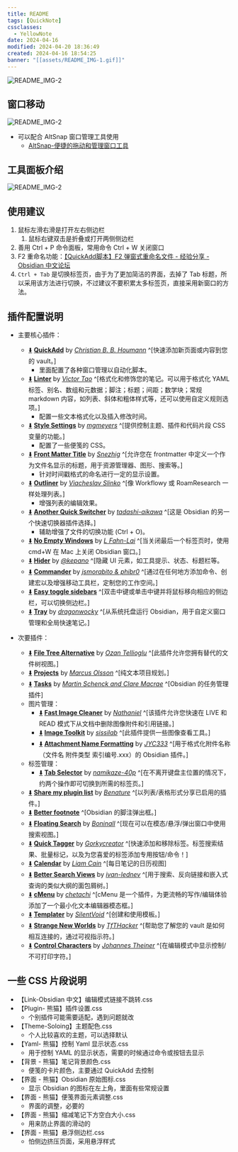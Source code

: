 ```yaml
---
title: README
tags: [QuickNote]
cssclasses:
  - YellowNote
date: 2024-04-16
modified: 2024-04-20 18:36:49
created: 2024-04-16 18:54:25
banner: "[[assets/README_IMG-1.gif]]"
---
```


![README_IMG-2](assets/README_IMG-1.gif)

## 窗口移动

![README_IMG-2](assets/README_IMG-2.png)

- 可以配合 AltSnap 窗口管理工具使用
	- [AltSnap-便捷的拖动和管理窗口工具]( https://pkmer.cn/show/20231014160307 )

## 工具面板介绍

![README_IMG-2](assets/README_IMG-4.png)

## 使用建议

1. 鼠标左滑右滑是打开左右侧边栏
	1. 鼠标右键双击是折叠或打开两侧侧边栏
2. 善用 Ctrl + P 命令面板，常用命令 Ctrl + W 关闭窗口
3. F2 重命名功能：[【QuickAdd脚本】F2 弹窗式重命名文件 - 经验分享 - Obsidian 中文论坛](https://forum-zh.obsidian.md/t/topic/31983/2)
4. `Ctrl + Tab` 是切换标签页，由于为了更加简洁的界面，去掉了 Tab 标题，所以采用该方法进行切换，不过建议不要积累太多标签页，直接采用新窗口的方法。

## 插件配置说明

- 主要核心插件：  
	- [⬇️](obsidian://SP-install?id=quickadd&enable=true) [**QuickAdd**](https://obsidian.md/plugins?id=quickadd) by [*Christian B. B. Houmann*](https://bagerbach.com) ^[快速添加新页面或内容到您的 vault。]  
		- 里面配置了各种窗口管理以自动化脚本。  
	- [⬇️](obsidian://SP-install?id=obsidian-linter&enable=true) [**Linter**](https://obsidian.md/plugins?id=obsidian-linter) by [*Victor Tao*](https://github.com/platers) ^[格式化和修饰您的笔记。可以用于格式化 YAML 标签、别名、数组和元数据；脚注；标题；间距；数学块；常规 markdown 内容，如列表、斜体和粗体样式等，还可以使用自定义规则选项。]  
		- 配置一些文本格式化以及插入修改时间。  
	- [⬇️](obsidian://SP-install?id=obsidian-style-settings&enable=true) [**Style Settings**](https://obsidian.md/plugins?id=obsidian-style-settings) by [*mgmeyers*](https://github.com/mgmeyers/obsidian-style-settings) ^[提供控制主题、插件和代码片段 CSS 变量的功能。]  
		- 配置了一些便笺的 CSS。  
	- [⬇️](obsidian://SP-install?id=obsidian-front-matter-title-plugin&enable=true) [**Front Matter Title**](https://obsidian.md/plugins?id=obsidian-front-matter-title-plugin) by [*Snezhig*](https://github.com/snezhig) ^[允许您在 frontmatter 中定义一个作为文件名显示的标题，用于资源管理器、图形、搜索等。]  
		- 针对时间戳格式的命名进行一定的显示设置。  
	- [⬇️](obsidian://SP-install?id=obsidian-outliner&enable=true) [**Outliner**](https://obsidian.md/plugins?id=obsidian-outliner) by [*Viacheslav Slinko*](https://github.com/vslinko) ^[像 Workflowy 或 RoamResearch 一样处理列表。]  
		- 增强列表的编辑效果。  
	- [⬇️](obsidian://SP-install?id=obsidian-another-quick-switcher&enable=true) [**Another Quick Switcher**](https://obsidian.md/plugins?id=obsidian-another-quick-switcher) by [*tadashi-aikawa*](https://github.com/tadashi-aikawa) ^[这是 Obsidian 的另一个快速切换器插件选择。]  
		- 辅助增强了文件的切换功能 (Ctrl + O)。  
	- [⬇️](obsidian://SP-install?id=no-empty-windows&enable=true) [**No Empty Windows**](https://obsidian.md/plugins?id=no-empty-windows) by [*L Fahn-Lai*](https://github.com/popscallion/) ^[当关闭最后一个标签页时，使用 cmd+W 在 Mac 上关闭 Obsidian 窗口。]  
	- [⬇️](obsidian://SP-install?id=obsidian-hider&enable=true) [**Hider**](https://obsidian.md/plugins?id=obsidian-hider) by [*@kepano*](https://www.twitter.com/kepano) ^[隐藏 UI 元素，如工具提示、状态、标题栏等。  
	- [⬇️](obsidian://SP-install?id=cmdr&enable=true) [**Commander**](https://obsidian.md/plugins?id=cmdr) by [*jsmorabito & phibr0*](https://github.com/phibr0) ^[通过在任何地方添加命令、创建宏以及增强移动工具栏，定制您的工作空间。]  
	- [⬇️](obsidian://SP-install?id=easy-toggle-sidebars&enable=true) [**Easy toggle sidebars**](https://obsidian.md/plugins?id=easy-toggle-sidebars) ^[双击中键或单击中键并将鼠标移向相应的侧边栏，可以切换侧边栏。]  
	- [⬇️](obsidian://SP-install?id=tray&enable=true) [**Tray**](https://obsidian.md/plugins?id=tray) by [*dragonwocky*](https://dragonwocky.me/) ^[从系统托盘运行 Obsidian，用于自定义窗口管理和全局快速笔记。]

- 次要插件：
	- [⬇️](obsidian://SP-install?id=file-tree-alternative&enable=true) [**File Tree Alternative**](https://obsidian.md/plugins?id=file-tree-alternative) by [*Ozan Tellioglu*](https://www.ozan.pl) ^[此插件允许您拥有替代的文件树视图。]
	- [⬇️](obsidian://SP-install?id=obsidian-projects&enable=true) [**Projects**](https://obsidian.md/plugins?id=obsidian-projects) by [*Marcus Olsson*](https://marcus.se.net) ^[纯文本项目规划。]
	- [⬇️](obsidian://SP-install?id=obsidian-tasks-plugin&enable=true) [**Tasks**](https://obsidian.md/plugins?id=obsidian-tasks-plugin) by [*Martin Schenck and Clare Macrae*](https://github.com/obsidian-tasks-group) ^[Obsidian 的任务管理插件]
	- 图片管理：
		- [⬇️](obsidian://SP-install?id=nl-fast-image-cleaner&enable=true) [**Fast Image Cleaner**](https://obsidian.md/plugins?id=nl-fast-image-cleaner) by [*Nathaniel*](https://github.com/martinniee/) ^[该插件允许您快速在 LIVE 和 READ 模式下从文档中删除图像附件和引用链接。]
		- [⬇️](obsidian://SP-install?id=obsidian-image-toolkit&enable=true) [**Image Toolkit**](https://obsidian.md/plugins?id=obsidian-image-toolkit) by [*sissilab*](https://github.com/sissilab) ^[此插件提供一些图像查看工具。]
		- [⬇️](obsidian://SP-install?id=obsidian-attachment-name-formatting&enable=true) [**Attachment Name Formatting**](https://obsidian.md/plugins?id=obsidian-attachment-name-formatting) by [*JYC333*](https://github.com/JYC333/obsidian-attachment-name-formatting) ^[用于格式化附件名称（文件名 附件类型 索引编号.xxx）的 Obsidian 插件。]
	- 标签管理：
		- [⬇️](obsidian://SP-install?id=tab-selector&enable=true) [**Tab Selector**](https://obsidian.md/plugins?id=tab-selector) by [*namikaze-40p*](https://github.com/namikaze-40p) ^[在不离开键盘主位置的情况下，约两个操作即可切换到所需的标签页。]
	- [⬇️](obsidian://SP-install?id=share-my-plugin-list&enable=true) [**Share my plugin list**](https://obsidian.md/plugins?id=share-my-plugin-list) by [*Benature*](https://github.com/Benature) ^[以列表/表格形式分享已启用的插件。]
	- [⬇️](obsidian://SP-install?id=better-fn&enable=true) [**Better footnote**](https://obsidian.md/plugins?id=better-fn) ^[Obsidian 的脚注弹出框。]
	- [⬇️](obsidian://SP-install?id=float-search&enable=true) [**Floating Search**](https://obsidian.md/plugins?id=float-search) by [*Boninall*](https://github.com/Quorafind) ^[现在可以在模态/悬浮/弹出窗口中使用搜索视图。]
	- [⬇️](obsidian://SP-install?id=quick-tagger&enable=true) [**Quick Tagger**](https://obsidian.md/plugins?id=quick-tagger) by [*Gorkycreator*](https://warneranimation.com/) ^[快速添加和移除标签。标签搜索结果、批量标记，以及为您喜爱的标签添加专用按钮/命令！]
	- [⬇️](obsidian://SP-install?id=calendar&enable=true) [**Calendar**](https://obsidian.md/plugins?id=calendar) by [*Liam Cain*](https://github.com/liamcain/) ^[每日笔记的日历视图]
	- [⬇️](obsidian://SP-install?id=better-search-views&enable=true) [**Better Search Views**](https://obsidian.md/plugins?id=better-search-views) by [*ivan-lednev*](https://github.com/ivan-lednev) ^[用于搜索、反向链接和嵌入式查询的类似大纲的面包屑树。]
	- [⬇️](obsidian://SP-install?id=cmenu-plugin&enable=true) [**cMenu**](https://obsidian.md/plugins?id=cmenu-plugin) by [*chetachi*](https://github.com/chetachiezikeuzor) ^[cMenu 是一个插件，为更流畅的写作/编辑体验添加了一个最小化文本编辑器模态框。]
	- [⬇️](obsidian://SP-install?id=templater-obsidian&enable=true) [**Templater**](https://obsidian.md/plugins?id=templater-obsidian) by [*SilentVoid*](https://github.com/SilentVoid13) ^[创建和使用模板。]
	- [⬇️](obsidian://SP-install?id=obsidian42-strange-new-worlds&enable=true) [**Strange New Worlds**](https://obsidian.md/plugins?id=obsidian42-strange-new-worlds) by [*TfTHacker*](https://twitter.com/TfTHacker) ^[帮助您了解您的 vault 是如何相互连接的，通过可视指示符。]
	- [⬇️](obsidian://SP-install?id=control-characters&enable=true) [**Control Characters**](https://obsidian.md/plugins?id=control-characters) by [*Johannes Theiner*](https://github.com/joethei) ^[在编辑模式中显示控制/不可打印字符。]

## 一些 CSS 片段说明

- 【Link-Obsidian 中文】编辑模式链接不跳转.css
- 【Plugin- 熊猫】插件设置.css
	- 个别插件可能需要适配，遇到问题就改
- 【Theme-Soloing】主题配色.css
	- 个人比较喜欢的主题，可以选择默认
- 【Yaml- 熊猫】控制 Yaml 显示状态.css
	- 用于控制 YAML 的显示状态，需要的时候通过命令或按钮去显示
- 【背景 - 熊猫】笔记背景颜色.css
	- 便笺的卡片颜色，主要通过 QuickAdd 去控制
- 【界面 - 熊猫】Obsidian 原始图标.css
	- 显示 Obsidian 的图标在左上角，里面有些常规设置
- 【界面 - 熊猫】便笺界面元素调整.css
	- 界面的调整，必要的
- 【界面 - 熊猫】缩减笔记下方空白大小.css
	- 用来防止界面的滑动的
- 【界面 - 熊猫】悬浮侧边栏.css
	- 怕侧边挤压页面，采用悬浮样式
